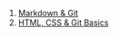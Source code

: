 1. [Markdown & Git](https://ruslan0228.github.io/rsschool-cv)
2. [HTML, CSS & Git Basics](https://ruslan0228.github.io/rsschool-cv)
